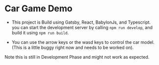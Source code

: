# Car Game Demo

- This project is Build using Gatsby, React, BabylonJs, and Typescript. you can start the development server by calling `npm run develop`, and build it using `npm run build`.

- You can use the arrow keys or the wasd keys to control the car model. (This is a little buggy right now and needs to be worked on).

Note this is still in Development Phase and might not work as expected.
